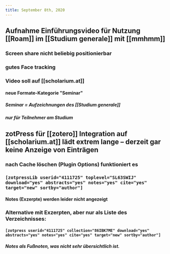 ```yaml
---
title: September 8th, 2020
---
```


## Aufnahme Einführungsvideo für Nutzung [[Roam]] im [[Studium generale]] mit [[mmhmm]]
### Screen share nicht beliebig positionierbar

### gutes Face tracking

### Video soll auf [[scholarium.at]]
#### neue Formate-Kategorie "Seminar"
##### Seminar = Aufzeichnungen des [[Studium generale]]

##### nur für Teilnehmer am Studium

## zotPress für [[zotero]] Integration auf [[scholarium.at]] lädt extrem lange – derzeit gar keine Anzeige von Einträgen
### nach Cache löschen (Plugin Options) funktioniert es

### `[zotpressLib userid="4111725" toplevel="SL63SWIJ" download="yes" abstracts="yes" notes="yes" cite="yes" target="new" sortby="author"]`
#### Notes (Exzerpte) werden leider nicht angezeigt

### Alternative mit Exzerpten, aber nur als Liste des Verzeichnisses:
#### `[zotpress userid="4111725" collection="86IBK7ME" download="yes" abstracts="yes" notes="yes" cite="yes" target="new" sortby="author"]`
##### Notes als Fußnoten, was nicht sehr übersichtlich ist.
